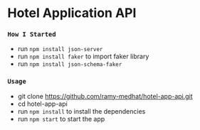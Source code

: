 <h1>Hotel Application API</h1>

### `How I Started`

- run  ```npm install json-server``` 
- run  ```npm install faker```  to import faker library
- run  ```npm install json-schema-faker``` 



### `Usage`

- git clone https://github.com/ramy-medhat/hotel-app-api.git
- cd hotel-app-api
- run ```npm install``` to install the dependencies
- run ```npm start``` to start the app
